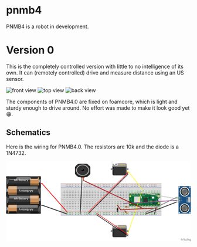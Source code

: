 # pnmb4

PNMB4 is a robot in development.

# Version 0

This is the completely controlled version with little to no intelligence of its own. It can (remotely controlled) drive and measure distance using an US sensor.

![front view](images/pnmb4.0-front.jpg)
![top view](images/pnmb4.0-top.jpg)
![back view](images/pnmb4.0-back.jpg)

The components of PNMB4.0 are fixed on foamcore, which is light and sturdy enough to drive around. No effort was made to make it look good yet :grin:.

## Schematics

Here is the wiring for PNMB4.0. The resistors are 10k and the diode is a 1N4732.

![wiring](images/pnmb4.0_bb.jpg)
